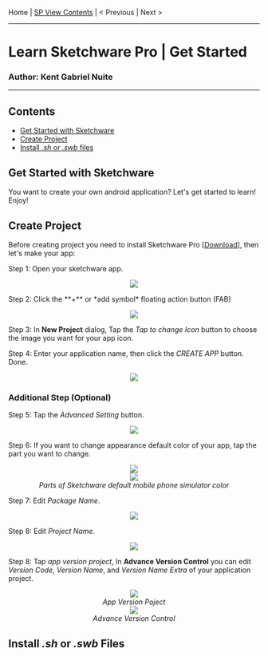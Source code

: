 Home | [SP View Contents](#Contents) | < Previous | Next > 
______________________________________________
# Learn Sketchware Pro | Get Started
### Author: Kent Gabriel Nuite  
______________________________________________

## Contents

- [Get Started with Sketchware](#get-started-with-sketchware)
- [Create Project](#create-project)
- [Install *.sh* or *.swb* files](#install-sh-or-swb-files)

## Get Started with Sketchware

You want to create your own android application? Let's get started to learn! Enjoy!

## Create Project

Before creating project you need to install Sketchware Pro [[Download]()], then let's make your app:

Step 1: Open your sketchware app.
<p align="center">
    <img src="https://github.com/kganallinone/KGANTutorials/assets/86733485/18c9992e-6693-4784-9647-5fb2d1eeef7e" heigth="90" weigth="90"/>
</p>
Step 2: Click the **+** or *add symbol* floating action button (FAB)
<p align="center">
    <img src="https://github.com/kganallinone/KGANTutorials/assets/86733485/bf34260c-8fea-4d99-9b8f-36dd12c47d85" heigth="90" weigth="90"/>
</p>

Step 3: In **New Project** dialog, Tap the *Tap to change Icon* button to choose the image you want for your app icon.

Step 4: Enter your application name, then click the *CREATE APP* button. Done.

<p align="center">
    <img src="https://github.com/kganallinone/KGANTutorials/assets/86733485/1eb7942b-ed8b-42e6-bf3b-fb26dd97f092" heigth="90" weigth="90"/>
</p>

### Additional Step (Optional)

Step 5: Tap the *Advanced Setting* button.
<p align="center">
    <img src="https://github.com/kganallinone/KGANTutorials/assets/86733485/29d5ff1e-c8f9-4633-a4e5-38bd1abae70f" heigth="100" weigth="50"/>
</p>

Step 6: If you want to change appearance default color of your app, tap the part you want to change.

<p align="center">
    <img src="https://github.com/kganallinone/KGANTutorials/assets/86733485/72a8ef87-75e1-4569-b5f5-1cf3aea1d378" heigth="100" weigth="300"/> <br>
    <img src="https://github.com/kganallinone/KGANTutorials/assets/86733485/411b83fd-cf5c-40e6-8caa-e978b9937b4b" heigth="100" weigth="300"/> <br>
     <em>Parts of Sketchware default mobile phone simulator color</em>
</p>

Step 7: Edit *Package Name*.
<p align="center">
    <img src="https://github.com/kganallinone/KGANTutorials/assets/86733485/5ea41096-7283-491e-8a3b-e0c3977f74d3" heigth="100" weigth="50"/>
</p>

Step 8: Edit *Project Name*.
<p align="center">
    <img src="https://github.com/kganallinone/KGANTutorials/assets/86733485/5ea41096-7283-491e-8a3b-e0c3977f74d3" heigth="100" weigth="50"/>
</p>


Step 8: Tap *app version project*, In **Advance Version Control** you can edit *Version Code*, *Version Name*, and *Version Name Extra* of your application project.

<p align="center">
    <img src="https://github.com/kganallinone/KGANTutorials/assets/86733485/52f15a79-0a2b-43eb-b76f-d0393ab9e32e" heigth="100" weigth="300"/> <br>
 <em>App Version Poject</em> <br>
    <img src="https://github.com/kganallinone/KGANTutorials/assets/86733485/d9afa41f-9f34-4e84-9604-674508762dec" heigth="100" weigth="300"/> <br>
     <em>Advance Version Control</em>
</p>

## Install *.sh* or *.swb* Files

